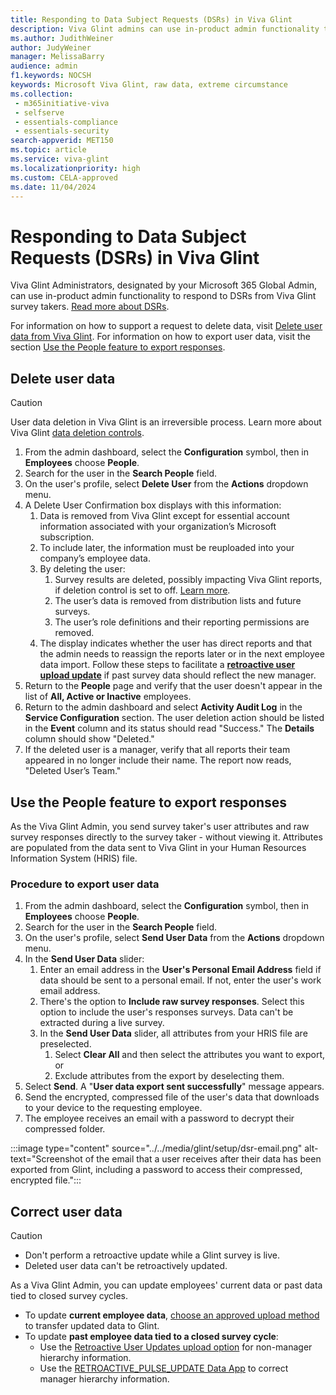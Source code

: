```yaml
---
title: Responding to Data Subject Requests (DSRs) in Viva Glint
description: Viva Glint admins can use in-product admin functionality to respond to DSRs from Viva Glint survey participants.
ms.author: JudithWeiner
author: JudyWeiner
manager: MelissaBarry
audience: admin
f1.keywords: NOCSH
keywords: Microsoft Viva Glint, raw data, extreme circumstance
ms.collection: 
 - m365initiative-viva
 - selfserve
 - essentials-compliance
 - essentials-security
search-appverid: MET150
ms.topic: article
ms.service: viva-glint
ms.localizationpriority: high
ms.custom: CELA-approved
ms.date: 11/04/2024
---
```


# Responding to Data Subject Requests (DSRs) in Viva Glint

Viva Glint Administrators, designated by your Microsoft 365 Global Admin, can use in-product admin functionality to respond to DSRs from Viva Glint survey takers. [Read more about DSRs](/viva/glint/setup/gdpr-special-categories).

For information on how to support a request to delete data, visit [Delete user data from Viva Glint](delete-user-data.md). For information on how to export user data, visit the section [Use the People feature to export responses](#use-the-people-feature-to-export-responses).

## Delete user data

> [!CAUTION]
> User data deletion in Viva Glint is an irreversible process. Learn more about Viva Glint [data deletion controls](delete-user-data.md).

1. From the admin dashboard, select the **Configuration** symbol, then in **Employees** choose **People**.
1. Search for the user in the **Search People** field.
1. On the user's profile, select **Delete User** from the **Actions** dropdown menu.
4. A Delete User Confirmation box displays with this information:
     1. Data is removed from Viva Glint except for essential account information associated with your organization’s Microsoft subscription.
     2. To include later, the information must be reuploaded into your company’s employee data.
     3. By deleting the user:
         1. Survey results are deleted, possibly impacting Viva Glint reports, if deletion control is set to off. [Learn more](https://go.microsoft.com/fwlink/?linkid=2286286).
         2. The user’s data is removed from distribution lists and future surveys.
         3. The user’s role definitions and their reporting permissions are removed.
     4. The display indicates whether the user has direct reports and that the admin needs to reassign the reports later or in the next employee data import. Follow these steps to facilitate a [**retroactive user upload update**](/../../viva/glint/setup/update-glint-reporting-data) if past survey data should reflect the new manager.
5. Return to the **People** page and verify that the user doesn't appear in the list of **All, Active or Inactive** employees.
6. Return to the admin dashboard and select **Activity Audit Log** in the **Service Configuration** section. The user deletion action should be listed in the **Event** column and its status should read "Success." The **Details** column should show "Deleted."
7. If the deleted user is a manager, verify that all reports their team appeared in no longer include their name. The report now reads, "Deleted User’s Team."

## Use the People feature to export responses

As the Viva Glint Admin, you send survey taker's user attributes and raw survey responses directly to the survey taker - without viewing it. Attributes are populated from the data sent to Viva Glint in your Human Resources Information System (HRIS) file.

### Procedure to export user data

1. From the admin dashboard, select the **Configuration** symbol, then in **Employees** choose **People**.
1. Search for the user in the **Search People** field.
1. On the user's profile, select **Send User Data** from the **Actions** dropdown menu.
1. In the **Send User Data** slider:
   1. Enter an email address in the **User's Personal Email Address** field if data should be sent to a personal email. If not, enter the user's work email address.
   1. There's the option to **Include raw survey responses**. Select this option to include the user's responses surveys. Data can't be extracted during a live survey.
   2. In the **Send User Data** slider, all attributes from your HRIS file are preselected.
      1. Select **Clear All** and then select the attributes you want to export, or
      1. Exclude attributes from the export by deselecting them.
1.	Select **Send**. A "**User data export sent successfully**" message appears.
2.	Send the encrypted, compressed file of the user's data that downloads to your device to the requesting employee.
1.	The employee receives an email with a password to decrypt their compressed folder.

:::image type="content" source="../../media/glint/setup/dsr-email.png" alt-text="Screenshot of the email that a user receives after their data has been exported from Glint, including a password to access their compressed, encrypted file.":::

## Correct user data

> [!CAUTION]
> - Don't perform a retroactive update while a Glint survey is live.
> - Deleted user data can't be retroactively updated.

As a Viva Glint Admin, you can update employees' current data or past data tied to closed survey cycles.

- To update **current employee data**, [choose an approved upload method](choose-upload-method.md) to transfer updated data to Glint.
- To update **past employee data tied to a closed survey cycle**:
  - Use the [Retroactive User Updates upload option](advanced-config-uploads.md#perform-retroactive-user-updates) for non-manager hierarchy information.
  - Use the [RETROACTIVE_PULSE_UPDATE Data App](glint-data-apps.md#retroactive_pulse_update) to correct manager hierarchy information.
